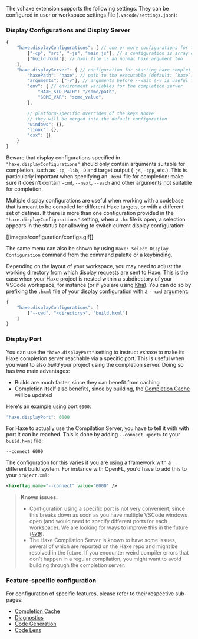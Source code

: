 The vshaxe extension supports the following settings. They can be configured in user or workspace settings file (`.vscode/settings.json`):

### Display Configurations and Display Server

```js
{
    "haxe.displayConfigurations": [ // one or more configurations for the haxe completion server
        ["-cp", "src", "-js", "main.js"], // a configuration is array of arguments passed to the completion server
        ["build.hxml"], // hxml file is an normal haxe argument too
    ],
    "haxe.displayServer": { // configuration for starting haxe completion server itself
        "haxePath": "haxe", // path to the executable (default: `haxe`)
        "arguments": ["-v"], // arguments before --wait (-v is useful for debugging)
        "env": { // environment variables for the completion server
            "HAXE_STD_PATH": "/some/path",
            "SOME_VAR": "some_value",
        },

        // platform-specific overrides of the keys above
        // they will be merged into the default configuration
        "windows": {},
        "linux": {},
        "osx": {}
    }
}
```

Beware that display configurations specified in `"haxe.displayConfigurations"` should only contain arguments suitable for
completion, such as `-cp`, `-lib`, `-D` and target output (`-js`, `-cpp`, etc.). This is particularly important when
specifying an `.hxml` file for completion: make sure it doesn't contain `-cmd`, `--next`, `--each` and other arguments
not suitable for completion.

Multiple display configurations are useful when working with a codebase that is meant
to be compiled for different Haxe targets, or with a different set of defines. If
there is more than one configuration provided in the `"haxe.displayConfigurations"` setting,
when a `.hx` file is open, a selection appears in the status bar allowing to switch current
display configuration:

[[images/configuration/configs.gif]]

The same menu can also be shown by using `Haxe: Select Display Configuration` command from the command palette or a keybinding.

Depending on the layout of your workspace, you may need to adjust the working directory from which display requests are sent to Haxe. This is the case when your Haxe project is nested within a subdirectory of your VSCode workspace, for instance (or if you are using [Kha](/vshaxe/vshaxe/wiki/Framework-Notes#kha)). You can do so by prefixing the `.hxml` file of your display configuration with a `--cwd` argument:

```js
{
    "haxe.displayConfigurations": [
        ["--cwd", "<directory>", "build.hxml"]
    ]
}
```

### Display Port

You can use the `"haxe.displayPort"` setting to instruct vshaxe to make its Haxe completion server reachable via a specific port. This is useful when you want to also _build_ your project using the completion server. Doing so has two main advantages:

- Builds are much faster, since they can benefit from caching
- Completion itself also benefits, since by building, the [Completion Cache](/vshaxe/vshaxe/wiki/Completion-Cache) will be updated

Here's an example using port `6000`:

```js
"haxe.displayPort": 6000
```

For Haxe to actually use the Compilation Server, you have to tell it with with port it can be reached. This is done by adding `--connect <port>` to your `build.hxml` file:

```
--connect 6000
```

The configuration for this varies if you are using a framework with a different build system. For instance with OpenFL, you'd have to add this to your `project.xml`:

```xml
<haxeflag name="--connect" value="6000" />
```

>**Known issues:** 
>- Configuration using a specific port is not very convenient, since this breaks down as soon as you have multiple VSCode windows open (and would need to specify different ports for each workspace). We are looking for ways to improve this in the future ([#79](https://github.com/vshaxe/vshaxe/issues/79)).
>- The Haxe Compilation Server is known to have some issues, several of which are reported on the Haxe repo and might be resolved in the future. If you encounter weird compiler errors that don't happen in a regular compilation, you might want to avoid building through the completion server.

### Feature-specific configuration

For configuration of specific features, please refer to their respective sub-pages:

- [Completion Cache](/vshaxe/vshaxe/wiki/Completion-Cache#how-do-i-disable-it)
- [Diagnostics](/vshaxe/vshaxe/wiki/Diagnostics#configuration)
- [Code Generation](/vshaxe/vshaxe/wiki/Code-Generation#configuration)
- [Code Lens](/vshaxe/vshaxe/wiki/Code-Lens)
